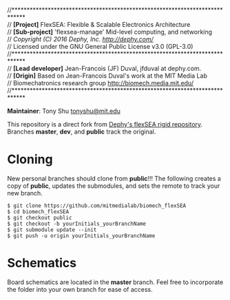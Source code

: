 //****************************************************************************  
//	**[Project]** FlexSEA: Flexible & Scalable Electronics Architecture  
//	**[Sub-project]** 'flexsea-manage' Mid-level computing, and networking  
//	*Copyright (C) 2016 Dephy, Inc. <http://dephy.com/>*  
//	Licensed under the GNU General Public License v3.0 (GPL-3.0)  
//****************************************************************************  
//	**[Lead developer]** Jean-Francois (JF) Duval, jfduval at dephy.com.  
//	**[Origin]** Based on Jean-Francois Duval's work at the MIT Media Lab  
//	Biomechatronics research group <http://biomech.media.mit.edu/> 
//****************************************************************************

**Maintainer**: Tony Shu tonyshu@mit.edu

This repository is a direct fork from [Dephy's flexSEA rigid repository](https://github.com/DephyInc/fx-rigid-mn).
Branches **master**, **dev**, and **public** track the original.


# Cloning
New personal branches should clone from **public**!!! The following creates a copy of **public**, updates the submodules, and sets the remote to track your new branch.
```
$ git clone https://github.com/mitmedialab/biomech_flexSEA
$ cd biomech_flexSEA
$ git checkout public
$ git checkout -b yourInitials_yourBranchName
$ git submodule update --init
$ git push -u origin yourInitials_yourBranchName
```
# Schematics
Board schematics are located in the **master** branch. Feel free to incorporate the folder into your own branch for ease of access.
